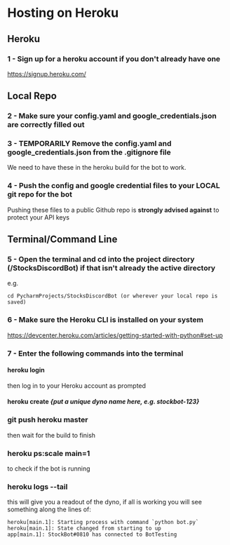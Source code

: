 # Hosting on Heroku

## Heroku
### 1 - Sign up for a heroku account if you don't already have one
https://signup.heroku.com/
## Local Repo
### 2 - Make sure your config.yaml and google_credentials.json are correctly filled out
### 3 - TEMPORARILY Remove the config.yaml and google_credentials.json from the .gitignore file
We need to have these in the heroku build for the bot to work.
### 4 - Push the config and google credential files to your LOCAL git repo for the bot
Pushing these files to a public Github repo is **strongly advised against** to protect your API keys
## Terminal/Command Line
### 5 - Open the terminal and cd into the project directory (/StocksDiscordBot) if that isn't already the active directory
e.g. 
```
cd PycharmProjects/StocksDiscordBot (or wherever your local repo is saved)
```
### 6 - Make sure the Heroku CLI is installed on your system
https://devcenter.heroku.com/articles/getting-started-with-python#set-up
### 7 - Enter the following commands into the terminal
#### heroku login
then log in to your Heroku account as prompted
#### heroku create *{put a unique dyno name here, e.g. stockbot-123}*
### git push heroku master
then wait for the build to finish
### heroku ps:scale main=1
to check if the bot is running
### heroku logs --tail
this will give you a readout of the dyno, if all is working you will see something along the lines of:
 ```
heroku[main.1]: Starting process with command `python bot.py`
heroku[main.1]: State changed from starting to up
app[main.1]: StockBot#0810 has connected to BotTesting


